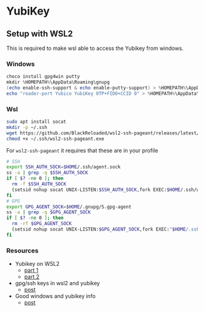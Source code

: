 # YubiKey

## Setup with WSL2

This is required to make wsl able to access the Yubikey from windows.

### Windows

```powershell
choco install gpg4win putty
mkdir %HOMEPATH%\AppData\Roaming\gnupg
(echo enable-ssh-support & echo enable-putty-support) > %HOMEPATH%\AppData\Roaming\gnupg\gpg-agent.conf
echo "reader-port Yubico YubiKey OTP+FIDO+CCID 0" > %HOMEPATH%\AppData\Roaming\gnupg\scdaemon.conf
```

### Wsl

```bash
sudo apt install socat
mkdir -p ~/.ssh
wget https://github.com/BlackReloaded/wsl2-ssh-pageant/releases/latest/download/wsl2-ssh-pageant.exe -O ~/.ssh/wsl2-ssh-pageant.exe
chmod +x ~/.ssh/wsl2-ssh-pageant.exe
```

For `wsl2-ssh-pageant` it requires that these are in your profile
```sh
# SSH
export SSH_AUTH_SOCK=$HOME/.ssh/agent.sock
ss -a | grep -q $SSH_AUTH_SOCK
if [ $? -ne 0 ]; then
  rm -f $SSH_AUTH_SOCK
  (setsid nohup socat UNIX-LISTEN:$SSH_AUTH_SOCK,fork EXEC:$HOME/.ssh/wsl2-ssh-pageant.exe >/dev/null 2>&1 &)
fi
# GPG
export GPG_AGENT_SOCK=$HOME/.gnupg/S.gpg-agent
ss -a | grep -q $GPG_AGENT_SOCK
if [ $? -ne 0 ]; then
  rm -rf $GPG_AGENT_SOCK
  (setsid nohup socat UNIX-LISTEN:$GPG_AGENT_SOCK,fork EXEC:"$HOME/.ssh/wsl2-ssh-pageant.exe --gpg S.gpg-agent" >/dev/null 2>&1 &)
fi
```

### Resources

- Yubikey on WSL2
  - [part 1](https://dev.to/dzerycz/the-ultimate-guide-to-yubikey-on-wsl2-part-1-5aed)
  - [part 2](https://dev.to/dzerycz/the-ultimate-guide-to-yubikey-on-wsl2-part-2-kli)
- gpg/ssh keys in wsl2 and yubikey
  - [post](https://snapcraft.ninja/2020/07/30/gpg-ssh-keys-in-wsl2-with-yubikeys/)
- Good windows and yubikey info
  - [post](https://codingnest.com/how-to-use-gpg-with-yubikey-wsl/)


